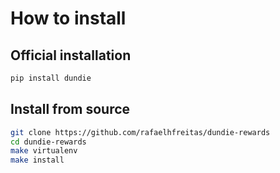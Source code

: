 # How to install

## Official installation

```py
pip install dundie
```


## Install from source

```bash
git clone https://github.com/rafaelhfreitas/dundie-rewards
cd dundie-rewards
make virtualenv
make install
```

